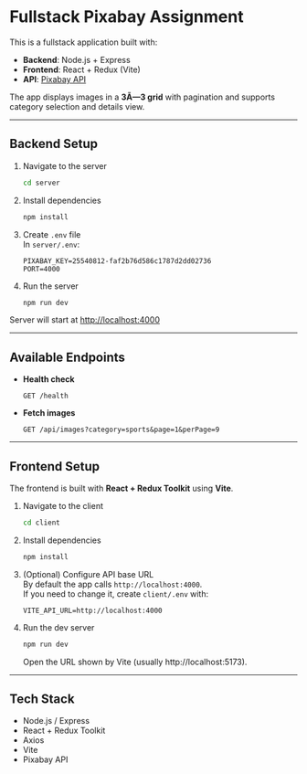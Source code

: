 # Fullstack Pixabay Assignment

This is a fullstack application built with:

- **Backend**: Node.js + Express  
- **Frontend**: React + Redux (Vite)  
- **API**: [Pixabay API](https://pixabay.com/api/docs/)

The app displays images in a **3Ã—3 grid** with pagination and supports category selection and details view.

---

## Backend Setup

1. Navigate to the server  
   ```bash
   cd server
   ```

2. Install dependencies  
   ```bash
   npm install
   ```

3. Create `.env` file  
   In `server/.env`:
   ```env
   PIXABAY_KEY=25540812-faf2b76d586c1787d2dd02736
   PORT=4000
   ```

4. Run the server  
   ```bash
   npm run dev
   ```

Server will start at [http://localhost:4000](http://localhost:4000)

---

## Available Endpoints

- **Health check**  
  ```http
  GET /health
  ```

- **Fetch images**  
  ```http
  GET /api/images?category=sports&page=1&perPage=9
  ```

---

## Frontend Setup

The frontend is built with **React + Redux Toolkit** using **Vite**.

1. Navigate to the client  
   ```bash
   cd client
   ```

2. Install dependencies  
   ```bash
   npm install
   ```

3. (Optional) Configure API base URL  
   By default the app calls `http://localhost:4000`.  
   If you need to change it, create `client/.env` with:
   ```env
   VITE_API_URL=http://localhost:4000
   ```

4. Run the dev server  
   ```bash
   npm run dev
   ```
   Open the URL shown by Vite (usually http://localhost:5173).

---

## Tech Stack

- Node.js / Express  
- React + Redux Toolkit  
- Axios  
- Vite  
- Pixabay API  